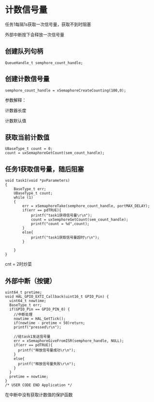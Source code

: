 # 计数信号量

任务1每隔1s获取一次信号量，获取不到时阻塞

外部中断按下会释放一次信号量

## 创建队列句柄

```
QueueHandle_t semphore_count_handle;
```



## 创建计数信号量

```
semphore_count_handle = xSemaphoreCreateCounting(100,0);
```

参数解释：

计数器长度

计数默认值

## 获取当前计数值

```
UBaseType_t count = 0;
count = uxSemaphoreGetCount(sem_count_handle);
```



## 任务1获取信号量，随后阻塞

```
void task1(void *pvParameters)
{
    BaseType_t err;
    UBaseType_t count; 
    while (1)
    {
        err = xSemaphoreTake(semphore_count_handle, portMAX_DELAY);
        if(err == pdTRUE){
            printf("task1获得信号量\r\n");
            count = uxSemphoreGetCount(sem_count_handle);
            printf("count = %d",count);
        }
        else{
            printf("task1获取信号量超时\r\n");
        }

    }
}
```

cnt = 2时炒菜



## 外部中断（按键）

```
uint64_t pretime;
void HAL_GPIO_EXTI_Callback(uint16_t GPIO_Pin) {
  uint64_t nowtime;
  BaseType_t err;
  if(GPIO_Pin == GPIO_PIN_0) {
    //中断处理
    nowtime = HAL_GetTick();
    if(nowtime - pretime < 50)return;
    printf("pressed\r\n");
    
    //给task1发送信号量
    err = xSemaphoreGiveFromISR(semphore_handle, NULL);
    if(err == pdTRUE){
      printf("释放信号量成功\r\n");
    }
    else{
      printf("释放信号量失败\r\n");
    }
  }
  pretime = nowtime;
}
/* USER CODE END Application */
```

在中断中没有获取计数值的保护函数





